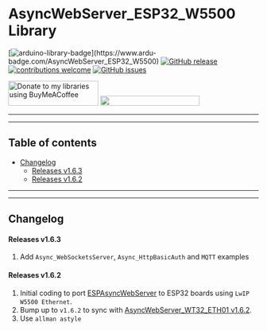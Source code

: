 # AsyncWebServer_ESP32_W5500 Library

[![arduino-library-badge](https://www.ardu-badge.com/badge/AsyncWebServer_ESP32_W5500.svg?)](https://www.ardu-badge.com/AsyncWebServer_ESP32_W5500)
[![GitHub release](https://img.shields.io/github/release/khoih-prog/AsyncWebServer_ESP32_W5500.svg)](https://github.com/khoih-prog/AsyncWebServer_ESP32_W5500/releases)
[![contributions welcome](https://img.shields.io/badge/contributions-welcome-brightgreen.svg?style=flat)](#Contributing)
[![GitHub issues](https://img.shields.io/github/issues/khoih-prog/AsyncWebServer_ESP32_W5500.svg)](http://github.com/khoih-prog/AsyncWebServer_ESP32_W5500/issues)

<a href="https://www.buymeacoffee.com/khoihprog6" title="Donate to my libraries using BuyMeACoffee"><img src="https://cdn.buymeacoffee.com/buttons/v2/default-yellow.png" alt="Donate to my libraries using BuyMeACoffee" style="height: 50px !important;width: 181px !important;" ></a>
<a href="https://www.buymeacoffee.com/khoihprog6" title="Donate to my libraries using BuyMeACoffee"><img src="https://img.shields.io/badge/buy%20me%20a%20coffee-donate-orange.svg?logo=buy-me-a-coffee&logoColor=FFDD00" style="height: 20px !important;width: 200px !important;" ></a>


---
---

## Table of contents

* [Changelog](#changelog)
  * [Releases v1.6.3](#releases-v163)
  * [Releases v1.6.2](#releases-v162)



---
---

## Changelog

#### Releases v1.6.3

1. Add `Async_WebSocketsServer`, `Async_HttpBasicAuth` and `MQTT` examples

#### Releases v1.6.2

1. Initial coding to port [ESPAsyncWebServer](https://github.com/me-no-dev/ESPAsyncWebServer) to ESP32 boards using `LwIP W5500 Ethernet`.
2. Bump up to `v1.6.2` to sync with [AsyncWebServer_WT32_ETH01 v1.6.2](https://github.com/khoih-prog/AsyncWebServer_WT32_ETH01).
3. Use `allman astyle`


